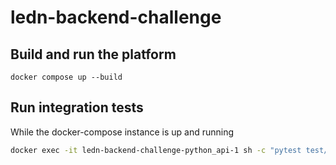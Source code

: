 # ledn-backend-challenge

## Build and run the platform

```
docker compose up --build
```

## Run integration tests

While the docker-compose instance is up and running
```bash
docker exec -it ledn-backend-challenge-python_api-1 sh -c "pytest test/test_api.py"
```
